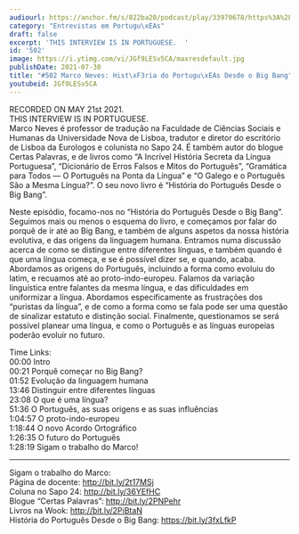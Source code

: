 ```yaml
---
audiourl: https://anchor.fm/s/822ba20/podcast/play/33970678/https%3A%2F%2Fd3ctxlq1ktw2nl.cloudfront.net%2Fstaging%2F2021-4-21%2F6eb2b868-b957-b8fe-6d11-8e9cacbe2537.m4a
category: "Entrevistas em Portugu\xEAs"
draft: false
excerpt: 'THIS INTERVIEW IS IN PORTUGUESE.  '
id: '502'
image: https://i.ytimg.com/vi/JGf9LESv5CA/maxresdefault.jpg
publishDate: 2021-07-30
title: "#502 Marco Neves: Hist\xF3ria do Portugu\xEAs Desde o Big Bang"
youtubeid: JGf9LESv5CA
---
```

<div class="timelinks">

RECORDED ON MAY 21st 2021.  
THIS INTERVIEW IS IN PORTUGUESE.  
Marco Neves é professor de tradução na Faculdade de Ciências Sociais e Humanas da Universidade Nova de Lisboa, tradutor e diretor do escritório de Lisboa da Eurologos e colunista no Sapo 24. É também autor do blogue Certas Palavras, e de livros como “A Incrível História Secreta da Língua Portuguesa”, “Dicionário de Erros Falsos e Mitos do Português”, “Gramática para Todos — O Português na Ponta da Língua” e “O Galego e o Português São a Mesma Língua?”. O seu novo livro é “História do Português Desde o Big Bang”.

Neste episódio, focamo-nos no “História do Português Desde o Big Bang”. Seguimos mais ou menos o esquema do livro, e começamos por falar do porquê de ir até ao Big Bang, e também de alguns aspetos da nossa história evolutiva, e das origens da linguagem humana. Entramos numa discussão acerca de como se distingue entre diferentes línguas, e também quando é que uma língua começa, e se é possível dizer se, e quando, acaba. Abordamos as origens do Português, incluindo a forma como evoluiu do latim, e recuamos até ao proto-indo-europeu. Falamos da variação linguística entre falantes da mesma língua, e das dificuldades em uniformizar a língua. Abordamos especificamente as frustrações dos “puristas da língua”, e de como a forma como se fala pode ser uma questão de sinalizar estatuto e distinção social. Finalmente, questionamos se será possível planear uma língua, e como o Português e as línguas europeias poderão evoluir no futuro.

Time Links:  
<time>00:00</time> Intro  
<time>00:21</time> Porquê começar no Big Bang?  
<time>01:52</time> Evolução da linguagem humana  
<time>13:46</time> Distinguir entre diferentes línguas  
<time>23:08</time> O que é uma língua?  
<time>51:36</time> O Português, as suas origens e as suas influências  
<time>1:04:57</time> O proto-indo-europeu  
<time>1:18:44</time> O novo Acordo Ortográfico  
<time>1:26:35</time> O futuro do Português  
<time>1:28:19</time> Sigam o trabalho do Marco!

---

Sigam o trabalho do Marco:  
Página de docente: http://bit.ly/2t17MSj  
Coluna no Sapo 24: http://bit.ly/36YEfHC  
Blogue “Certas Palavras”: http://bit.ly/2PNPehr  
Livros na Wook: http://bit.ly/2PiBtaN  
História do Português Desde o Big Bang: https://bit.ly/3fxLfkP
</div>

